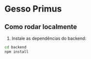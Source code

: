 # Gesso Primus

## Como rodar localmente
1. Instale as dependências do backend:
```bash
cd backend
npm install